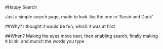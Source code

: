 #Happy Search

Just a simple search page, made to look like the one in 'Sarah and Duck'

##Why?
I thought it would be fun, which it was at first

##When?
Making the eyes move next, then enabling search, finally making it blink, and munch the words you type

